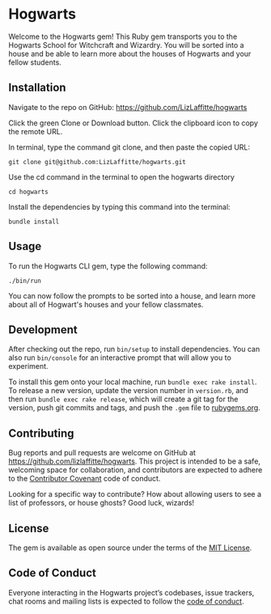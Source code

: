 # Hogwarts

Welcome to the Hogwarts gem! This Ruby gem transports you to the Hogwarts School for Witchcraft and Wizardry. You will be sorted into a house and be able to learn more about the houses of Hogwarts and your fellow students.

## Installation

Navigate to the repo on GitHub: https://github.com/LizLaffitte/hogwarts

Click the green Clone or Download button. Click the clipboard icon to copy the remote URL.

In terminal, type the command git clone, and then paste the copied URL:
```
git clone git@github.com:LizLaffitte/hogwarts.git
```
Use the cd command in the terminal to open the hogwarts directory

```
cd hogwarts
```
Install the dependencies by typing this command into the terminal:

```
bundle install
```

## Usage

To run the Hogwarts CLI gem, type the following command: 
```
./bin/run
```
You can now follow the prompts to be sorted into a house, and learn more about all of Hogwart's houses and your fellow classmates. 

## Development

After checking out the repo, run `bin/setup` to install dependencies. You can also run `bin/console` for an interactive prompt that will allow you to experiment.

To install this gem onto your local machine, run `bundle exec rake install`. To release a new version, update the version number in `version.rb`, and then run `bundle exec rake release`, which will create a git tag for the version, push git commits and tags, and push the `.gem` file to [rubygems.org](https://rubygems.org).

## Contributing

Bug reports and pull requests are welcome on GitHub at https://github.com/lizlaffitte/hogwarts. This project is intended to be a safe, welcoming space for collaboration, and contributors are expected to adhere to the [Contributor Covenant](https://www.contributor-covenant.org/) code of conduct.


Looking for a specific way to contribute? How about allowing users to see a list of professors, or house ghosts? Good luck, wizards!

## License

The gem is available as open source under the terms of the [MIT License](https://github.com/LizLaffitte/hogwarts/blob/master/LICENSE.txt).

## Code of Conduct

Everyone interacting in the Hogwarts project’s codebases, issue trackers, chat rooms and mailing lists is expected to follow the [code of conduct](https://github.com/LizLaffitte/hogwarts/blob/master/CODE_OF_CONDUCT.md).
